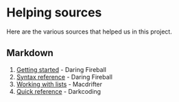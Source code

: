 # Helping sources
Here are the various sources that helped us in this project.

## Markdown
1. [Getting started][markdown-1] - Daring Fireball
2. [Syntax reference][markdown-2] - Daring Fireball
3. [Working with lists][markdown-3] - Macdrifter
4. [Quick reference][markdown-4] - Darkcoding

[markdown-1]: http://daringfireball.net/projects/markdown/basics "Basics"
[markdown-2]: http://daringfireball.net/projects/markdown/syntax "Syntax"
[markdown-3]: http://www.macdrifter.com/2012/04/writing-in-markdown-lists.html "Lists"
[markdown-4]: http://www.darkcoding.net/software/markdown-quick-reference/ "Quick reference"